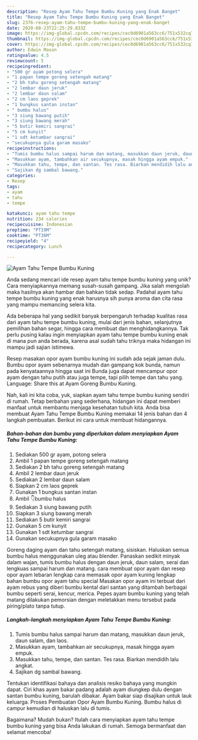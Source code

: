 ```yaml
---
description: "Resep Ayam Tahu Tempe Bumbu Kuning yang Enak Banget"
title: "Resep Ayam Tahu Tempe Bumbu Kuning yang Enak Banget"
slug: 2376-resep-ayam-tahu-tempe-bumbu-kuning-yang-enak-banget
date: 2020-08-23T22:25:29.833Z
image: https://img-global.cpcdn.com/recipes/cec0d6901a563cc6/751x532cq70/ayam-tahu-tempe-bumbu-kuning-foto-resep-utama.jpg
thumbnail: https://img-global.cpcdn.com/recipes/cec0d6901a563cc6/751x532cq70/ayam-tahu-tempe-bumbu-kuning-foto-resep-utama.jpg
cover: https://img-global.cpcdn.com/recipes/cec0d6901a563cc6/751x532cq70/ayam-tahu-tempe-bumbu-kuning-foto-resep-utama.jpg
author: Edwin Mason
ratingvalue: 4.5
reviewcount: 5
recipeingredient:
- "500 gr ayam potong selera"
- "1 papan tempe goreng setengah matang"
- "2 bh tahu goreng setengah matang"
- "2 lembar daun jeruk"
- "2 lembar daun salam"
- "2 cm laos geprek"
- "1 bungkus santan instan"
- " bumbu halus"
- "3 siung bawang putih"
- "3 siung bawang merah"
- "5 butir kemiri sangrai"
- "5 cm kunyit"
- "1 sdt ketumbar sangrai"
- "secukupnya gula garam masako"
recipeinstructions:
- "Tumis bumbu halus sampai harum dan matang, masukkan daun jeruk, daun salam, dan laos."
- "Masukkan ayam, tambahkan air secukupnya, masak hingga ayam empuk."
- "Masukkan tahu, tempe, dan santan. Tes rasa. Biarkan mendidih lalu angkat."
- "Sajikan dg sambal bawang."
categories:
- Resep
tags:
- ayam
- tahu
- tempe

katakunci: ayam tahu tempe 
nutrition: 234 calories
recipecuisine: Indonesian
preptime: "PT19M"
cooktime: "PT36M"
recipeyield: "4"
recipecategory: Lunch

---
```



![Ayam Tahu Tempe Bumbu Kuning](https://img-global.cpcdn.com/recipes/cec0d6901a563cc6/751x532cq70/ayam-tahu-tempe-bumbu-kuning-foto-resep-utama.jpg)

Anda sedang mencari ide resep ayam tahu tempe bumbu kuning yang unik? Cara menyiapkannya memang susah-susah gampang. Jika salah mengolah maka hasilnya akan hambar dan bahkan tidak sedap. Padahal ayam tahu tempe bumbu kuning yang enak harusnya sih punya aroma dan cita rasa yang mampu memancing selera kita.

Ada beberapa hal yang sedikit banyak berpengaruh terhadap kualitas rasa dari ayam tahu tempe bumbu kuning, mulai dari jenis bahan, selanjutnya pemilihan bahan segar, hingga cara membuat dan menghidangkannya. Tak perlu pusing kalau ingin menyiapkan ayam tahu tempe bumbu kuning enak di mana pun anda berada, karena asal sudah tahu triknya maka hidangan ini mampu jadi sajian istimewa.

Resep masakan opor ayam bumbu kuning ini sudah ada sejak jaman dulu. Bumbu opor ayam sebenarnya mudah dan gampang kok bunda, namun pada kenyataannya hingga saat ini Bunda juga dapat mencampur opor ayam dengan tahu putih atau juga tempe, tapi pilih tempe dan tahu yang. Language: Share this at Ayam Goreng Bumbu Kuning.


Nah, kali ini kita coba, yuk, siapkan ayam tahu tempe bumbu kuning sendiri di rumah. Tetap berbahan yang sederhana, hidangan ini dapat memberi manfaat untuk membantu menjaga kesehatan tubuh kita. Anda bisa membuat Ayam Tahu Tempe Bumbu Kuning memakai 14 jenis bahan dan 4 langkah pembuatan. Berikut ini cara untuk membuat hidangannya.

<!--inarticleads1-->

##### Bahan-bahan dan bumbu yang diperlukan dalam menyiapkan Ayam Tahu Tempe Bumbu Kuning:

1. Sediakan 500 gr ayam, potong selera
1. Ambil 1 papan tempe goreng setengah matang
1. Sediakan 2 bh tahu goreng setengah matang
1. Ambil 2 lembar daun jeruk
1. Sediakan 2 lembar daun salam
1. Siapkan 2 cm laos geprek
1. Gunakan 1 bungkus santan instan
1. Ambil  👇bumbu halus
1. Sediakan 3 siung bawang putih
1. Siapkan 3 siung bawang merah
1. Sediakan 5 butir kemiri sangrai
1. Gunakan 5 cm kunyit
1. Gunakan 1 sdt ketumbar sangrai
1. Gunakan secukupnya gula garam masako


Goreng daging ayam dan tahu setengah matang, sisiskan. Haluskan semua bumbu halus menggunakan uleg atau blender. Panaskan sedikit minyak dalam wajan, tumis bumbu halus dengan daun jeruk, daun salam, serai dan lengkuas sampai harum dan matang. cara membuat opor ayam dan resep opor ayam lebaran lengkap cara memasak opor ayam kuning lengkap bahan bumbu opor ayam tahu special Masakan opor ayam ini terbuat dari ayam rebus yang diberi bumbu kental dari santan yang ditambah berbagai bumbu seperti serai, kencur, merica. Pepes ayam bumbu kuning yang telah matang dilakukan pemorsian dengan meletakkan menu tersebut pada piring/plato tanpa tutup. 

<!--inarticleads2-->

##### Langkah-langkah menyiapkan Ayam Tahu Tempe Bumbu Kuning:

1. Tumis bumbu halus sampai harum dan matang, masukkan daun jeruk, daun salam, dan laos.
1. Masukkan ayam, tambahkan air secukupnya, masak hingga ayam empuk.
1. Masukkan tahu, tempe, dan santan. Tes rasa. Biarkan mendidih lalu angkat.
1. Sajikan dg sambal bawang.


Tentukan identifikasi bahaya dan analisis resiko bahaya yang mungkin dapat. Ciri khas ayam bakar padang adalah ayam diungkep dulu dengan santan bumbu kuning, barulah dibakar. Ayam bakar siap disajikan untuk lauk keluarga. Proses Pembuatan Opor Ayam Bumbu Kuning. Bumbu halus di campur kemudian di haluskan lalu di tumis. 

Bagaimana? Mudah bukan? Itulah cara menyiapkan ayam tahu tempe bumbu kuning yang bisa Anda lakukan di rumah. Semoga bermanfaat dan selamat mencoba!
